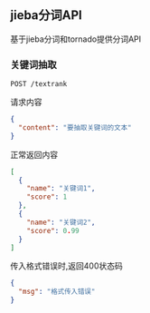 ## jieba分词API
基于jieba分词和tornado提供分词API

### 关键词抽取
`POST /textrank`

请求内容
```json
{
  "content": "要抽取关键词的文本"
}
```

正常返回内容
```json
[
  {
    "name": "关键词1",
    "score": 1
  },
  {
    "name": "关键词2",
    "score": 0.99
  }
]
```

传入格式错误时,返回400状态码
```json
{
  "msg": "格式传入错误"
}
```